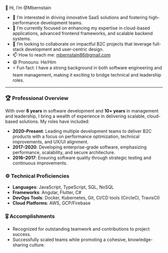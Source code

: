 👋 Hi, I’m @Mbernstain  
- 👀 I’m interested in driving innovative SaaS solutions and fostering high-performance development teams.
- 🌱 I’m currently focused on enhancing my expertise in cloud-based applications, advanced frontend frameworks, and scalable backend systems.
- 💞️ I’m looking to collaborate on impactful B2C projects that leverage full-stack development and user-centric design.
- 📫 How to reach me: mbernstain86@gmail.com
- 😄 Pronouns: He/Him
- ⚡ Fun fact: I have a strong background in both software engineering and team management, making it exciting to bridge technical and leadership roles.

---

### 🏆 Professional Overview

With over **8 years** in software development and **10+ years** in management and leadership, I bring a wealth of experience in delivering scalable, cloud-based solutions. My roles have included:

- **2020–Present**: Leading multiple development teams to deliver B2C products with a focus on performance optimization, technical improvements, and UX/UI alignment.
- **2017–2020**: Developing enterprise-grade software, emphasizing performance, scalability, and secure architecture.
- **2016–2017**: Ensuring software quality through strategic testing and continuous improvements.

### ⚙️ Technical Proficiencies

- **Languages**: JavaScript, TypeScript, SQL, NoSQL
- **Frameworks**: Angular, Flutter, C#
- **DevOps Tools**: Docker, Kubernetes, Git, CI/CD tools (CircleCI, TravisCI)
- **Cloud Platforms**: AWS, GCP/Firebase

### 🎖 Accomplishments

- Recognized for outstanding teamwork and contributions to project success.
- Successfully scaled teams while promoting a cohesive, knowledge-sharing culture.

<!---
Mbernstain/Mbernstain is a ✨ special ✨ repository because its `README.md` (this file) appears on your GitHub profile.
You can click the Preview link to take a look at your changes.
--->
